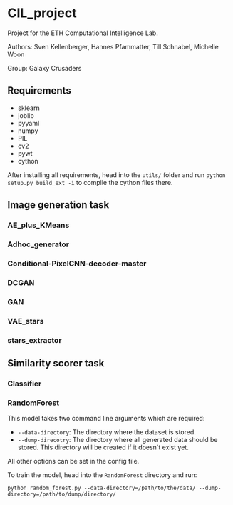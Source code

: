 # CIL_project
Project for the ETH Computational Intelligence Lab.

Authors: Sven Kellenberger, Hannes Pfammatter, Till Schnabel, Michelle Woon

Group: Galaxy Crusaders

## Requirements

- sklearn
- joblib
- pyyaml
- numpy
- PIL
- cv2
- pywt
- cython

After installing all requirements, head into the `utils/` folder and run `python setup.py build_ext -i`
to compile the cython files there.

## Image generation task

### AE_plus_KMeans
### Adhoc_generator
### Conditional-PixelCNN-decoder-master
### DCGAN
### GAN
### VAE_stars
### stars_extractor

## Similarity scorer task

### Classifier

### RandomForest

This model takes two command line arguments which are required:

- `--data-directory`: The directory where the dataset is stored.
- `--dump-direcotry`: The directory where all generated data should be stored. This directory
will be created if it doesn't exist yet.

All other options can be set in the config file.

To train the model, head into the `RandomForest` directory and run:

    python random_forest.py --data-directory=/path/to/the/data/ --dump-directory=/path/to/dump/directory/
